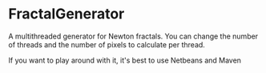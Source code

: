 FractalGenerator
================

A multithreaded generator for Newton fractals.
You can change the number of threads and the number of pixels to calculate per thread.

If you want to play around with it, it's best to use Netbeans and Maven

